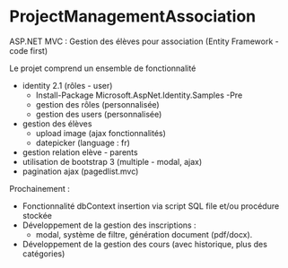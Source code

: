 # ProjectManagementAssociation

ASP.NET MVC : Gestion des élèves pour association
(Entity Framework - code first)

Le projet comprend un ensemble de fonctionnalité
  - identity 2.1 (rôles - user)
       - Install-Package Microsoft.AspNet.Identity.Samples -Pre
       - gestion des rôles (personnalisée)
       - gestion des users (personnalisée)
  - gestion des élèves 
       - upload image (ajax fonctionnalités)
       - datepicker (language : fr)
  - gestion relation elève - parents
  - utilisation de bootstrap 3 (multiple - modal, ajax)
  - pagination ajax (pagedlist.mvc)

Prochainement :
  - Fonctionnalité dbContext insertion via script SQL file et/ou procédure stockée
  - Développement de la gestion des inscriptions :
      - modal, système de filtre, génération document (pdf/docx). 
  - Développement de la gestion des cours (avec historique, plus des catégories)
